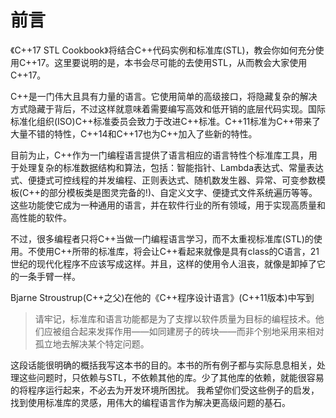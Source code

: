 # 前言 

《C++17 STL Cookbook》将结合C++代码实例和标准库(STL)，教会你如何充分使用C++17。这里要说明的是，本书会尽可能的去使用STL，从而教会大家使用C++17。

C++是一门伟大且具有力量的语言。它使用简单的高级接口，将隐藏复杂的解决方式隐藏于背后，不过这样就意味着需要编写高效和低开销的底层代码实现。国际标准化组织(ISO)C++标准委员会致力于改进C++标准。C++11标准为C++带来了大量不错的特性，C++14和C++17也为C++加入了些新的特性。

目前为止，C++作为一门编程语言提供了语言相应的语言特性个标准库工具，用于处理复杂的标准数据结构和算法，包括：智能指针、Lambda表达式、常量表达式、便捷式可控线程的并发编程、正则表达式、随机数发生器、异常、可变参数模板(C++的部分模板类是图灵完备的!)、自定义文字、便捷式文件系统遍历等等。这些功能使它成为一种通用的语言，并在软件行业的所有领域，用于实现高质量和高性能的软件。

不过，很多编程者只将C++当做一门编程语言学习，而不太重视标准库(STL)的使用。不使用C++所带的标准库，将会让C++看起来就像是具有class的C语言，21世纪的现代化程序不应该写成这样。并且，这样的使用令人沮丧，就像是卸掉了它的一条手臂一样。

Bjarne Stroustrup(C++之父)在他的《C++程序设计语言》(C++11版本)中写到

> 请牢记，标准库和语言功能都是为了支撑以软件质量为目标的编程技术。他们应被组合起来发挥作用——如同建房子的砖块——而非个别地采用来相对孤立地去解决某个特定问题。

这段话能很明确的概括我写这本书的目的。本书的所有例子都与实际息息相关，处理这些问题时，只依赖与STL，不依赖其他的库。少了其他库的依赖，就能很容易的将程序运行起来，不必去为开发环境所困扰。 我希望你们受这些例子的启发，找到使用标准库的灵感，用伟大的编程语言作为解决更高级问题的基石。